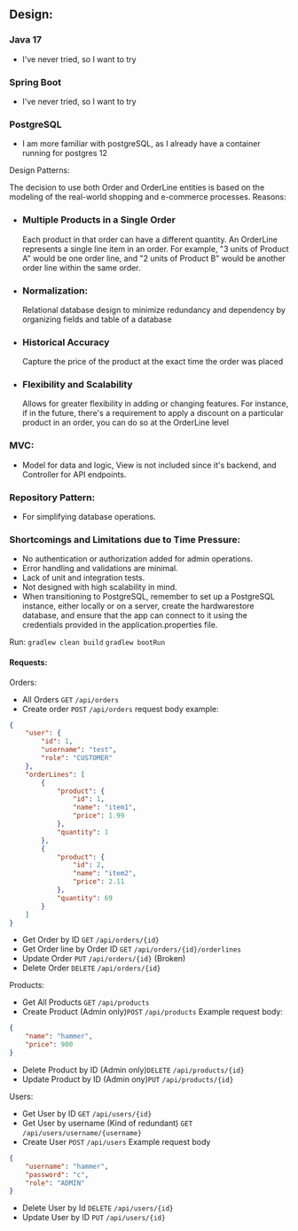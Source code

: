 ## Design:

### Java 17
- I've never tried, so I want to try

### Spring Boot
- I've never tried, so I want to try

### PostgreSQL
- I am more familiar with postgreSQL, as I already have a container running for postgres 12 

Design Patterns:

The decision to use both Order and OrderLine entities is based on the modeling of the real-world shopping and e-commerce processes.
Reasons:
- ### Multiple Products in a Single Order
    Each product in that order can have a different quantity.
An OrderLine represents a single line item in an order. For example, "3 units of Product A" would be one order line, and "2 units of Product B" would be another order line within the same order.

- ### Normalization:
  Relational database design to minimize redundancy and dependency by organizing fields and table of a database

- ### Historical Accuracy
  Capture the price of the product at the exact time the order was placed

- ### Flexibility and Scalability
  Allows for greater flexibility in adding or changing features. For instance, if in the future, there's a requirement to apply a discount on a particular product in an order, you can do so at the OrderLine level

### MVC: 
- Model for data and logic, View is not included since it's backend, and Controller for API endpoints.
### Repository Pattern: 
- For simplifying database operations.

### Shortcomings and Limitations due to Time Pressure:
- No authentication or authorization added for admin operations.
- Error handling and validations are minimal.
- Lack of unit and integration tests.
- Not designed with high scalability in mind.
- When transitioning to PostgreSQL, remember to set up a PostgreSQL instance, either locally or on a server, create the hardwarestore database, and ensure that the app can connect to it using the credentials provided in the application.properties file.


Run:
`gradlew clean build`
`gradlew bootRun`


#### Requests:

Orders: 
-  All Orders `GET` `/api/orders`
- Create order `POST` `/api/orders` 
request body example:
```json
{
    "user": {
        "id": 1,
        "username": "test",
        "role": "CUSTOMER"
    },
    "orderLines": [
        {
            "product": {
                "id": 1,
                "name": "item1",
                "price": 1.99
            },
            "quantity": 1
        },
        {
            "product": {
                "id": 2,
                "name": "item2",
                "price": 2.11
            },
            "quantity": 69
        }
    ]
}
```
- Get Order by ID `GET` `/api/orders/{id}`
- Get Order line by Order ID `GET` `/api/orders/{id}/orderlines`
- Update Order `PUT` `/api/orders/{id}` (Broken)
- Delete Order `DELETE` `/api/orders/{id}`

Products: 
- Get All Products `GET` `/api/products`
- Create Product (Admin only)`POST` `/api/products`
Example request body:
```json
{
    "name": "hammer",
    "price": 900
}
```
- Delete Product by ID (Admin only)`DELETE` `/api/products/{id}`
- Update Product by ID (Admin ony)`PUT` `/api/products/{id}`

Users:
- Get User by ID `GET` `/api/users/{id}`
- Get User by username (Kind of redundant) `GET` `/api/users/username/{username}` 
- Create User `POST` `/api/users`
Example request body
```json
{
    "username": "hammer",
    "password": "c",
    "role": "ADMIN"
}
```
- Delete User by Id `DELETE` `/api/users/{id}`
- Update User by ID `PUT` `/api/users/{id}`
